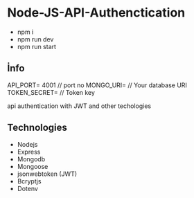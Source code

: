 # Node-JS-API-Authenctication
- npm i <br>
- npm run dev <br>
- npm run start

## İnfo

API_PORT= 4001 // port no
MONGO_URI= // Your database URI
TOKEN_SECRET= // Token key

 api authentication with JWT and other techologies

## Technologies

* Nodejs
* Express
* Mongodb
* Mongoose
* jsonwebtoken (JWT)
* Bcryptjs
* Dotenv



